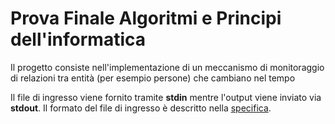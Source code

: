# Prova Finale Algoritmi e Principi dell'informatica
Il progetto consiste nell'implementazione di un meccanismo di monitoraggio di relazioni tra entità (per esempio persone) che cambiano nel tempo

Il file di ingresso viene fornito tramite **stdin** mentre l'output viene inviato via **stdout**. Il formato del file di ingresso è descritto nella [specifica](https://github.com/ToMmAzO/Progetto_API_2019/blob/master/Specifica%20Prova%20Finale%202019.pdf).

